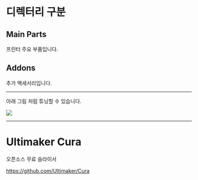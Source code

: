 # 디렉터리 구분
## Main Parts
프린터 주요 부품입니다.

## Addons
추가 액세서리입니다.

***

아래 그림 처럼 튜닝할 수 있습니다.

![](https://github.com/simulz/CreMaker_TuneUp/blob/main/3D_Models/CMV2_Tuned.png)

***

# Ultimaker Cura

오픈소스 무료 슬라이서

https://github.com/Ultimaker/Cura
